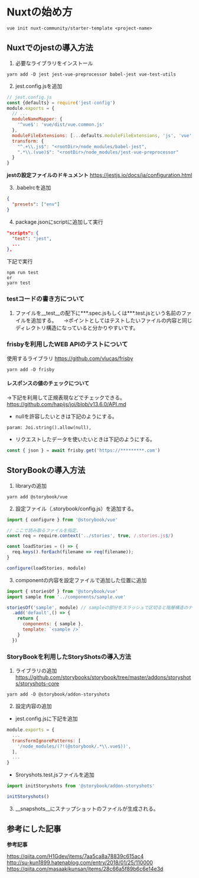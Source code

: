 # Nuxtの始め方

```
vue init nuxt-community/starter-template <project-name>
```

## Nuxtでのjestの導入方法

1. 必要なライブラリをインストール

```
yarn add -D jest jest-vue-preprocessor babel-jest vue-test-utils
```

2. jest.config.jsを追加

```javascript
// jest.config.js
const {defaults} = require('jest-config')
module.exports = {
  // ...
  moduleNameMapper: {
    '^vue$': 'vue/dist/vue.common.js'
  },
  moduleFileExtensions: [...defaults.moduleFileExtensions, 'js', 'vue', 'ts', 'tsx'],
  transform: {
    "^.+\\.js$": "<rootDir>/node_modules/babel-jest",
    ".*\\.(vue)$": "<rootDir>/node_modules/jest-vue-preprocessor"
  }
}

```

**jestの設定ファイルのドキュメント**
https://jestjs.io/docs/ja/configuration.html


3. .babelrcを追加

```json
{
  "presets": ["env"]
}
```

4. package.jsonにscriptに追加して実行

```json
"scripts": {
  "test": "jest",
  ...
},
```

下記で実行
```
npm run test
or
yarn test
```

### testコードの書き方について

1. ファイルを__test__の配下に***.spec.jsもしくは***.test.jsという名前のファイルを追加する。
　→ポイントとしてはテストしたいファイルの内容と同じディレクトリ構造になっていると分かりやすいです。

### frisbyを利用したWEB APIのテストについて

使用するライブラリ
https://github.com/vlucas/frisby

```
yarn add -D frisby
```

#### レスポンスの値のチェックについて
→下記を利用して正規表現などでチェックできる。
https://github.com/hapijs/joi/blob/v13.6.0/API.md


- nullを許容したいときは下記のようにする。

```
param: Joi.string().allow(null),
```

- リクエストしたデータを使いたいときは下記のようにする。

```javascript
const { json } = await frisby.get('https://*********.com')
```

## StoryBookの導入方法

1. libraryの追加
```
yarn add @storybook/vue
```

2. 設定ファイル（.storybook/config.js）を追加する。

```javascript
import { configure } from '@storybook/vue'

// ここで読み取るファイルを指定。
const req = require.context('../stories', true, /.stories.js$/) 

const loadStories = () => {
  req.keys().forEach(filename => req(filename));
}

configure(loadStories, module)

```
3. componentの内容を設定ファイルで追加した位置に追加

```javascript
import { storiesOf } from '@storybook/vue'
import sample from '../components/sample.vue'

storiesOf('sample', module) // sampleの部分をスラッシュで区切ると階層構造のナビになる。
  .add('default',() => {
    return {
      components: { sample },
      template: `<sample />`
    }
  })

```

### StoryBookを利用したStoryShotsの導入方法

1. ライブラリの追加
https://github.com/storybooks/storybook/tree/master/addons/storyshots/storyshots-core

```
yarn add -D @storybook/addon-storyshots
```

2. 設定内容の追加
- jest.config.jsに下記を追加

```javascript
module.exports = {
  ...
  transformIgnorePatterns: [
    '/node_modules/(?!(@storybook/.*\\.vue$))',
  ],
  ...
}
```

- Sroryshots.test.jsファイルを追加
```javascript
import initStoryshots from '@storybook/addon-storyshots'

initStoryshots()
```

3. __snapshots__にスナップショットのファイルが生成される。

## 参考にした記事

**参考記事**

https://qiita.com/H1Gdev/items/7aa5ca8a78839c615ac4  
http://su-kun1899.hatenablog.com/entry/2018/01/25/110000  
https://qiita.com/masaakikunsan/items/28c66a5f89b6c6e14e3d
